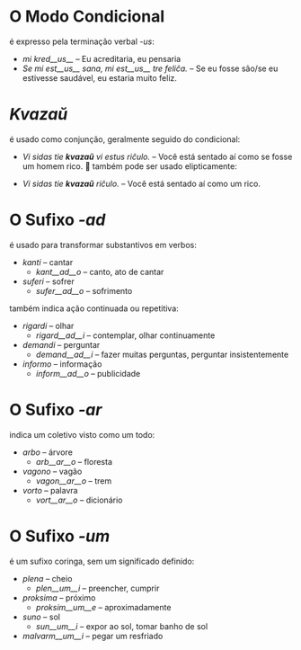 # O Modo Condicional

é expresso pela terminação verbal *-us*:

- *mi kred__us__* – Eu acreditaria, eu pensaria
- *Se mi est__us__ sana, mi est__us__ tre feliĉa.* – Se eu fosse são/se eu estivesse saudável, eu estaria muito feliz.

# *Kvazaŭ*

é usado como conjunção, geralmente seguido do condicional:

- *Vi sidas tie __kvazaŭ__ vi estus riĉulo.* – Você está sentado aí como se fosse um homem rico.

também pode ser usado elipticamente:

- *Vi sidas tie __kvazaŭ__ riĉulo.* – Você está sentado aí como um rico.
 
# O Sufixo *-ad*

é usado para transformar substantivos em verbos:

- *kanti* – cantar
  - *kant__ad__o* – canto, ato de cantar
- *suferi* – sofrer
	- *sufer__ad__o* – sofrimento

também indica ação continuada ou repetitiva:

- *rigardi* – olhar
  - *rigard__ad__i* – contemplar, olhar continuamente
- *demandi* – perguntar
	- *demand__ad__i* – fazer muitas perguntas, perguntar insistentemente
- *informo* – informação
	- *inform__ad__o* – publicidade


# O Sufixo *-ar*

indica um coletivo visto como um todo:

- *arbo* – árvore
	- *arb__ar__o* – floresta
- *vagono* – vagão
	- *vagon__ar__o* – trem
- *vorto* – palavra
	- *vort__ar__o* – dicionário
 

# O Sufixo *-um*

é um sufixo coringa, sem um significado definido:

- *plena* – cheio
  -  *plen__um__i* – preencher, cumprir
- *proksima* – próximo
  -  *proksim__um__e* – aproximadamente
- *suno* – sol 
	- *sun__um__i* – expor ao sol, tomar banho de sol 
- *malvarm__um__i* – pegar um resfriado
 

